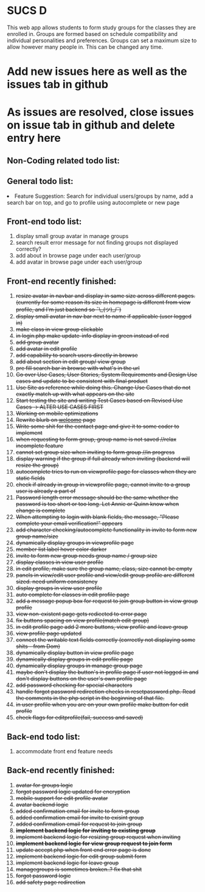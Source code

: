 <html>
<h1>SUCS D</h1>

<p>
This web app allows students to form study groups for the classes they are enrolled in. Groups are formed based on schedule compatibility and individual personalities and preferences. Groups can set a maximum size to allow however many people in. This can be changed any time.
</p>

<h1>Add new issues here as well as the issues tab in github</h1>
<h1>As issues are resolved, close issues on issue tab in github and delete entry here</h1>

<h2>Non-Coding related todo list: </h2>
<ol>
</ol>

<h2>General todo list: </h2>
<li>Feature Suggestion: Search for individual users/groups by name, add a search bar on top, and go to profile using autocomplete or new page</li>

<h2>Front-end todo list: </h2>
<ol>
   <li>display small group avatar in manage groups </li>
   <li>search result error message for not finding groups not displayed correctly?</li>
   <li>add about in browse page under each user/group </li>
   <li>add avatar in browse page under each user/group </li>
</ol>

<h2>Front-end recently finished: </h2>
<ol>
   <li><strike>resize avatar in navbar and display in same size across different pages. (currently for some reason its size 
   in homepage is different from view profile, and I'm just backend so ¯\_(ツ)_/¯) </strike></li>
   <li><strike>display small avatar in nav bar next to name if applicable (user logged in)</strike></li>
   <li><strike>make class in view group clickable</strike></li> 
   <li><strike>in login.php make update-info display in green instead of red</strike></li>
   <li><strike>add group avatar </strike></li>
   <li><strike>add avatar in edit profile</strike></li>
   <li><strike>add capability to search users directly in browse </strike></li>
   <li><strike>add about section in edit group/ view group</strike></li> 
   <li><strike>pre fill search bar in browse with what's in the url</strike></li> 
   <li><strike>Go over Use Cases, User Stories, System Requirements and Design Use cases and update to be consistent with final product</strike></li>
   <li><strike>Use Site as reference while doing this. Change Use Cases that do not exactly match up with what appears on the site</strike></li>
   <li><strike>Start testing the site and writing Test Cases based on Revised Use Cases -> ALTER USE CASES FIRST</strike></li>
   <li><strike>Working on mobile optimizations</strike></li>
   <li><strike>Rewrite blurb on <a href="http://www.squaducsd.com/">welcome</a> page</strike></li>
   <li><strike>Write some shit for the contact page and give it to some coder to implement</strike></li>
   <li><strike>when requesting to form group, group name is not saved //relax incomplete feature</strike></li>
   <li><strike>cannot set group size when inviting to form group //in progress</strike></li>
   <li><strike>display warning if the group if full already when inviting (backend will resize the group)</strike></li>
   <li><strike>autocomplete tries to run on viewprofile page for classes when they are static fields</strike></li>
   <li><strike>check if already in group in viewprofile page, cannot invite to a group user is already a part of</strike></li>
   <li><strike>Password length error message should be the same whether the password is too short or too long. Let Annie or Quinn know when change is complete</strike></li>
   <li><strike>When attempting to login with blank fields, the message, "Please complete your email verification!" appears</strike></li>
   <li><strike>add character checking/autocomplete functionality in invite to form new group name/size</strike></li>
   <li><strike>dynamically display groups in viewprofile page</strike></li>
   <li><strike>member list label hover color darker</strike></li>
   <li><strike>invite to form new group needs group name / group size</strike></li>
   <li><strike>display classes in view user profile</strike></li>
   <li><strike>in edit profile, make sure the group name, class, size cannot be empty</strike></li>
   <li><strike>panels in view/edit user profile and view/edit group profile are different sized. need uniform consistency</strike></li>
   <li><strike>display groups in view user profile</strike></li>
   <li><strike>auto complete for classes in edit profile page</strike></li>
   <li><strike>add a message popup box for request to join group button in view group profile</strike></li> 
   <li><strike>view non-existent page gets rediected to error page</strike></li>
   <li><strike>fix buttons spacing on view profile(match edit group)</strike></li>
   <li><strike>in edit profile page add 2 more buttons, view profile and leave group</strike></li>
   <li><strike>view profile page updated</strike></li>
   <li><strike>connect the writable text fields correctly (correctly not displaying some shits - from Dom)</strike></li>
   <li><strike>dynamically display button in view profile page</strike></li>
   <li><strike>dynamically display groups in edit profile page</strike></li>
   <li><strike>dynamically display groups in manage group page</strike></li>
   <li><strike>maybe don't display the button's in profile page if user not logged in
      and don't display buttons on the user's own profile page</strike></li>
   <li><strike>add password checking for special characters</strike></li>
   <li><strike>handle forgot password redirection checks in resetpassword.php.
       Read the comments in the php script in the beginning of that file.</strike></li>
   <li><strike>in user profile when you are on your own profile make button for edit profile</strike></li>
   <li><strike>check flags for editprofile(fail, success and saved)</strike></li>
</ol>
   
<h2>Back-end todo list:</h2>
<ol>
<li>accommodate front end feature needs </li>
</ol>

<h2>Back-end recently finished: </h2>
<ol>

   <li><strike>avatar for groups logic </strike></li>
   <li><strike>forgot password logic updated for encryption</strike></li> 
   <li><strike>mobile support for edit profile avatar</strike></li> 
   <li><strike>avatar backend logic </strike></li> 
   <li><strike>added confirmation email for invite to form group</strike></li>
   <li><strike>added confirmation email for invite to exisint group </strike></li>
   <li><strike>added confirmation email for request to join group</strike></li>
   <li><strike><b>implement backend logic for inviting to existing group</strike></b></li>
   <li><strike>implement backend logic for resizing group request when inviting</strike></li>
   <li><strike><b>implement backend logic for view group request to join form</b></strike></li>
   <li><strike>update accept.php when front end error page is done </strike></li>
   <li><strike>implement backend logic for edit group submit form</strike></li>
   <li><strike>implement backend logic for leave group</strike></li>
   <li><strike>managegroups is sometimes broken..? fix that shit </strike></li>
   <li><strike>forgot password logic</strike></li>
   <li><strike>add safety page redirection</strike></li>
</ol>
</html>
